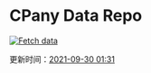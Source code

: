 # CPany Data Repo

[![Fetch data](https://github.com/yjl9903/CPany/actions/workflows/fetch.yml/badge.svg)](https://github.com/yjl9903/CPany/actions/workflows/fetch.yml)

<!-- START_SECTION: update_time -->
更新时间：[2021-09-30 01:31](https://www.timeanddate.com/worldclock/fixedtime.html?msg=Fetch+data&iso=20210930T013105&p1=237)
<!-- END_SECTION: update_time -->

